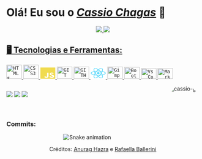 <h1>Olá! Eu sou o <a href="https://www.linkedin.com/in/cassio-chagas-b593b323a/" target="_blank"><i>Cassio Chagas</i></a> 👋</h1>

<div align="center">
  <a href="https://github.com/CassiooDEV">
  <img height="150em" src="https://github-readme-stats.vercel.app/api?username=CassiooDEV&show_icons=true&theme=tokyonight&include_all_commits=true&count_private=true"/>
  <img height="150em" src="https://github-readme-stats.vercel.app/api/top-langs/?username=CassiooDEV&layout=compact&langs_count=7&theme=tokyonight"/>
</div> 
  
  
 ## 🖥️ Tecnologias e Ferramentas: 
<div>
  <code><img width="40px" height="37" src="https://cdn.jsdelivr.net/gh/devicons/devicon/icons/html5/html5-original-wordmark.svg" title = "HTML5"/></code>
  <code><img width="40px" height="37" src="https://cdn.jsdelivr.net/gh/devicons/devicon/icons/css3/css3-original-wordmark.svg" title = "CSS3"/></code>
  <code><img width="40px" height="30" src="https://raw.githubusercontent.com/devicons/devicon/master/icons/javascript/javascript-plain.svg" title = "JavaScript"/></code>
  <code><img width="40px" height="32" src="https://cdn.jsdelivr.net/gh/devicons/devicon/icons/git/git-original.svg" title = "GIT"/></code>
  <code><img width="40px" height="32" src="https://cdn.jsdelivr.net/gh/devicons/devicon/icons/github/github-original.svg" title = "GITHUB"/></code>
  <code><img width="40px" height="30" src="https://raw.githubusercontent.com/devicons/devicon/master/icons/react/react-original.svg" title = "React"></code>
  <code><img width="40px" height="32" src="https://cdn.jsdelivr.net/gh/devicons/devicon/icons/gimp/gimp-original.svg" title = "Gimp" /></code>
  <code><img width="40px" height="31" src="https://cdn.jsdelivr.net/gh/devicons/devicon/icons/bootstrap/bootstrap-original.svg" title = "BootStrap"/></code>
  <code><img width="40px" height="28" src="https://cdn.jsdelivr.net/gh/devicons/devicon/icons/vscode/vscode-original.svg" title = "VsCode"/></code>
  <code><img width="40px" height="28" src="https://cdn.jsdelivr.net/gh/devicons/devicon/icons/markdown/markdown-original.svg" title = "Markdown"/></code>
  
  <img align="right" alt="cassio-gif" height="150" style="border-radius:50px;" 
       src="http://clubedosgeeks.com.br/wp-content/uploads/2016/01/dormrm.gif">
</div> 
  
  ##
  
   

 <div> 
    <a href="mailto:cassiochagas2013@gmail.com"><img src="https://img.shields.io/badge/Gmail-D14836?style=for-the-badge&logo=gmail&logoColor=white" target="_blank"></a>
    <a href="https://www.linkedin.com/in/cassio-chagas-b593b323a/" target="_blank"><img src="https://img.shields.io/badge/-LinkedIn-%230077B5?style=for-the-badge&logo=linkedin&logoColor=white" target="_blank"></a>
   <a href="https://www.instagram.com/cassio.ch_/" target="_blank"><img src="https://img.shields.io/badge/-Instagram-%23E4405F?style=for-the-badge&logo=instagram&logoColor=white" target="_blank"></a>
</div> <br> <br>
  
  <h3>Commits:</h3>
 <div align="center">
  
  ![Snake animation](https://github.com/CassiooDEV/CassiooDEV/blob/output/github-contribution-grid-snake.svg)
   
</div>
  
<div align="center">
 <!-- <p>Feito com :heart: e JavaScript.</p> -->
  <p>Créditos: <a href="https://github.com/anuraghazra/github-readme-stats">Anurag Hazra</a> e <a href="https://github.com/rafaballerini">Rafaella Ballerini</a></p>
</div>
